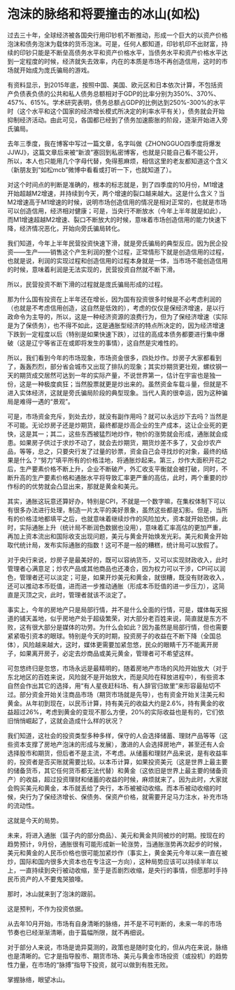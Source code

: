 # 泡沫的脉络和将要撞击的冰山(如松)

 过去三十年，全球经济被各国央行用印钞机不断推动，形成一个巨大的以资产价格泡沫和债务泡沫为载体的货币泡沫。可是，任何人都知道，印钞机印不出财富，持续的印钞只能是不断垒高债务水平和资产价格水平，当债务水平和资产价格水平达到一定程度的时候，经济就失去效率，内在的本质是市场不再创造信用，这时的市场就开始成为庞氏骗局的游戏。


有资料显示，到2015年底，按照中国、美国、欧元区和日本依次计算，不包括资产负债表负债的公共和私人债务总额相对于GDP的比率分别为350%、370%、457%、615%。学术研究表明，债务总额占GDP的比例达到250%-300%的水平时（这个水平和这个国家的经济增长模式所决定的利率水平有关），债务就会开始抑制经济活动。由此可见，各国都已经到了债务加速膨胀的阶段，逐渐开始进入旁氏骗局。


去年三季度，我在博客中写过一篇文章，名字叫做《ZHONGGUO四季度将爆发JJWJ》，这篇文章后来被“新浪”塞回到私密博客，也就是只能自己看不能公开，所以，本人也只能用几个字母代替，免得惹麻烦，相信这里的老友都知道这个含义（新朋友到“如松mcb”微博中看看或打听一下，也就知道了）。


对这个时间点的判断是准确的，根本的标志就是，到了四季度的10月份，M1增速开始超越M2增速，并持续到今天，两个增速的裂口越来越大。这是什么含义？当M2增速高于M1增速的时候，说明市场创造信用的情况是相对正常的，也就是市场可以创造信用，经济相对健康；可是，当央行不断放水（今年上半年就是如此），而M1增速超越M2增速、裂口不断放大的时候，意味着市场创造信用的能力快速下降，经济情况恶化，开始向旁氏骗局转化。


我们知道，今年上半年民营投资快速下滑，就是旁氏骗局的典型反应。因为民企投资——生产——销售这个产生利润的整个过程，正常情形下就是创造信用的过程，也就是说，利润的实现过程和创造信用的过程本身就是一体，当市场不能创造信用的时候，意味着利润是无法实现的，民营投资自然就不断下滑。


所以，民营投资不断下滑的过程就是庞氏骗局形成的过程。


那为什么国有投资在上半年还在增长，因为国有投资很多时候是不必考虑利润的（也就是不考虑信用创造，这自然是低效的），考虑的仅仅是保经济增速，是以行政命令为主导的，所以，这是一种经济资源的浪费行为，但为了保经济增速（实际是为了保债务），也不得不如此，这是通胀型经济的特点所决定的，因为经济增速下跌到一定程度以后（特别是如果快速下跌），过往的高成本债务都要进行集中爆破（这是辽宁等省正在或即将发生的事情），这自然是灾难性的。


所以，我们看到今年的市场现象，市场资金很多，四处炒作。炒房子大家都看到了，轰轰烈烈，部分省会城市又出现了排队的现象；其实炒期货更壮观，螺纹钢一天的期货成交居然可达到一年的实际产量，不说世界第一，估计在宇宙也是独一份，这是一种极度疯狂；当然股票就更是炒出来的。虽然资金车载斗量，但就是不进入实体经济，这就是旁氏骗局阶段的典型现象。当代人真的很幸运，因为这种骗局是难得一遇的“景观”。


可是，市场资金充斥，到处去炒，就没有副作用吗？就可以永远炒下去吗？当然是不可能。无论炒房子还是炒期货，最终都是炒高企业的生产成本，这让企业死的更快，这是其一；其二，这些东西被猛烈地炒作，物价的涨势就会形成，通胀就会成患。如果房子供过于求炒不动了，就会去炒期货，期货炒差不多了，又会炒农产品，等等，总之，只要央行发了过量的钞票，资金自己会寻找炒的对象，最终的结果是什么？“努力”填平所有的价格洼地，将通胀炒起来。第三，炒作大面积开花之后，生产要素价格不断上升，企业不断破产，外汇收支平衡就会被打破，同时，不断升高的生产要素价格和通胀水平将导致汇率更严重的高估，此时，两个重要的炒作标的的优势就会凸显出来，那就是黄金和美元。


其实，通胀这玩意还算好办，特别是CPI，不就是一个数字嘛，在集权体制下可以有很多办法进行处理，制造一片太平的美好景象，虽然这些都是幻影。但是，当所有的价格洼地都填平之后，也就意味着继续炒作的风险加大，资本就开始恐惧，此时，实际通胀上升（统计局不断润色数据也没用），意味着汇率高估的更加严重，再加上资本流出和国际收支出现问题，美元与黄金开始焕发光彩。美元和黄金开始取代统计局，发布实际通胀的指数！这可不是一般的糟糕，统计局可以放假了。


对于央行来说，炒房子是最美好的，既可以容纳货币，又可以实现财政收入，此时管理者心满意足；炒农产品或其他商品也还凑合，因为权力可以干涉，CPI可以润色，管理者还可以淡定；可是，如果开炒美元和黄金，就很糟，既没有财政收入，还可以推动本币贬值，进而进一步推动通胀（形成本币贬值的进一步压力），这简直是灭顶之灾，此时，管理者就该不淡定了。


事实上，今年的房地产只是局部行情，并不是什么全面的行情，可是，媒体每天报道的铺天盖地，似乎房地产处于超级繁荣，对大部分老百姓来说，简直就是东方不败，这有很大部分是媒体的功劳。为什么会如此？因为虽然是局部行情，但也需要紧紧吸引资本的眼球。特别是今天的时期，投资房子的收益在不断下降（全国总体），风险越来越大，这时，媒体更需要加紧忽悠，民众的眼睛千万不能离开房子，如果离开房子，必定去炒商品或美元黄金，管理者可不希望这样。


可忽悠终归是忽悠，市场永远是最精明的，随着房地产市场的风险开始放大（对于东北地区的百姓来说，风险就不是开始放大，而是风险在释放进程中），有些资本自然会作出其它的选择，用“有人星夜赶科场、有人辞官归故里”来形容最贴切不过。部分资金开始关注商品市场（期货市场就是先导），也有资金开始关注美元和黄金。从年初到现在，以民币计算，持有美元的收益大约是2.6%，持有黄金的收益超过26%，考虑到黄金的变现不那么方便，20%的实际收益也是有的，它们依旧悄悄崛起了，这就会造成什么样的状况？


我们知道，这社会的投资类型多种多样，保守的人会选择储蓄、理财产品等等（这些资本支撑了房地产泡沫的形成与发展），激进的人会选择房地产，甚至还有人会选择股市和期货，但后者不是主流，不考虑。从储蓄和理财产品来说，是有收益率的，投资者是否买账就需要比较。以本币计算，如果投资美元（这是世界上最主要的储备货币，其它任何货币都无法代替）和黄金（这依旧是世界上最主要的储备资产）的收益，超过投资理财和储蓄的收益的时候，麻烦就来了。因为此时，大家就会购买美元和黄金，本币就丢给了央行，本币被被动收缩。而本币被动收缩的时候，央行为了保经济增长、保债务、保资产价格，就需要开足马力注水，补充市场的流动性。


这就是今天的局势。


未来，将进入通胀（篮子内的部分商品）、美元和黄金共同被炒的时期。按现在的趋势预计，9月份，通胀很有可能形成新一轮涨势，当通胀涨势再次起步的时候，美元和黄金的人民币价格也很可能加紧炒作（事实上，黄金美元今年以来一直在被炒，国际和国内很多大资本也在专注这一方向），这种局势应该可以持续半年以上，一直持续到央行被动收缩，至于是否剧烈收缩，是央行的事情，但愿那时手持民币资产的人不要鬼哭狼嚎。


那时，冰山就来到了泡沫的跟前。


这是预判，不作为投资依据。


从去年10月开始，市场有自身清晰的脉络，并不是不可判断的，未来一年的市场节奏也已经渐渐清晰，由于篇幅所限，就不再细说。


对于部分人来说，市场是诡异莫测的，政策也是随时变化的，但从内在来说，脉络也是清晰的。它才是指导股市、期货市场、美元与黄金市场投资（或投机）的趋势性力量，在市场的“脉搏”指导下投资，就可以做到有胜无败。


掌握脉络，眼望冰山。